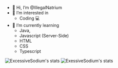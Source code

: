 - 👋 Hi, I’m @IllegalNatrium
- 👀 I’m interested in 
  - Coding 💻
- 🌱 I’m currently learning 
  - Java,
  - Javascript (Server-Side)
  - HTML
  - CSS
  - Typescript

![ExcessiveSodium's stats](https://github-readme-stats.vercel.app/api/top-langs/?username=IllegalNatrium&layout=compact&theme=radical) ![ExessiveSodium's stats](https://github-readme-stats.vercel.app/api?username=IllegalNatrium&show_icons=true&theme=radical)
